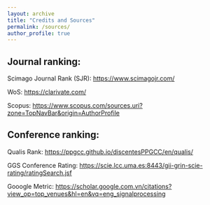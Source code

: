 ```yaml
---
layout: archive
title: "Credits and Sources"
permalink: /sources/
author_profile: true
---
```



Journal ranking: 
---
Scimago Journal Rank (SJR): https://www.scimagojr.com/

WoS: https://clarivate.com/

Scopus: https://www.scopus.com/sources.uri?zone=TopNavBar&origin=AuthorProfile

Conference ranking: 
---
Qualis Rank: https://ppgcc.github.io/discentesPPGCC/en/qualis/

GGS Conference Rating: https://scie.lcc.uma.es:8443/gii-grin-scie-rating/ratingSearch.jsf

Gooogle Metric: https://scholar.google.com.vn/citations?view_op=top_venues&hl=en&vq=eng_signalprocessing

